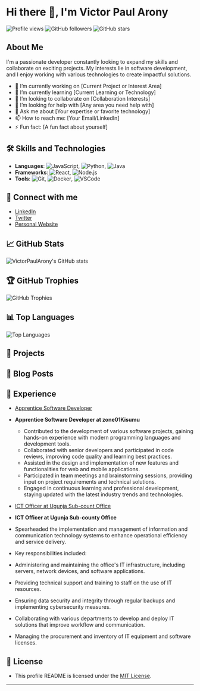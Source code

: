 # Hi there 👋, I'm Victor Paul Arony

![Profile views](https://gpvc.arturio.dev/VictorPaulArony)
![GitHub followers](https://img.shields.io/github/followers/VictorPaulArony?style=social)
![GitHub stars](https://img.shields.io/github/stars/VictorPaulArony?style=social)

## About Me
I'm a passionate developer constantly looking to expand my skills and collaborate on exciting projects. My interests lie in software development, and I enjoy working with various technologies to create impactful solutions.

- 🔭 I’m currently working on [Current Project or Interest Area]
- 🌱 I’m currently learning [Current Learning or Technology]
- 👯 I’m looking to collaborate on [Collaboration Interests]
- 🤔 I’m looking for help with [Any area you need help with]
- 💬 Ask me about [Your expertise or favorite technology]
- 📫 How to reach me: [Your Email/LinkedIn]
- ⚡ Fun fact: [A fun fact about yourself]

## 🛠️ Skills and Technologies
- **Languages**: ![JavaScript](https://img.shields.io/badge/-JavaScript-black?style=flat-square&logo=javascript), ![Python](https://img.shields.io/badge/-Python-black?style=flat-square&logo=python), ![Java](https://img.shields.io/badge/-Java-black?style=flat-square&logo=java)
- **Frameworks**: ![React](https://img.shields.io/badge/-React-black?style=flat-square&logo=react), ![Node.js](https://img.shields.io/badge/-Node.js-black?style=flat-square&logo=node.js)
- **Tools**: ![Git](https://img.shields.io/badge/-Git-black?style=flat-square&logo=git), ![Docker](https://img.shields.io/badge/-Docker-black?style=flat-square&logo=docker), ![VSCode](https://img.shields.io/badge/-VSCode-black?style=flat-square&logo=visual-studio-code)

## 🔗 Connect with me
- [LinkedIn](https://www.linkedin.com/in/yourlinkedin)
- [Twitter](https://twitter.com/yourtwitter)
- [Personal Website](https://yourwebsite.com)

## 📈 GitHub Stats
![VictorPaulArony's GitHub stats](https://github-readme-stats.vercel.app/api?username=VictorPaulArony&show_icons=true&hide_border=true&theme=dark)

## 🏆 GitHub Trophies
![GitHub Trophies](https://github-profile-trophy.vercel.app/?username=VictorPaulArony&theme=darkhub)

## 📊 Top Languages
![Top Languages](https://github-readme-stats.vercel.app/api/top-langs/?username=VictorPaulArony&layout=compact&theme=dark)

## 🚀 Projects
<!--
- [Project Name](https://github.com/VictorPaulArony/project-repo) - A brief description of the project.
- [Another Project](https://github.com/VictorPaulArony/another-project-repo) - A brief description of this project.
-->
## 📄 Blog Posts
<!-- BLOG-POST-LIST:START -->
<!-- BLOG-POST-LIST:END -->

## 💼 Experience
- [Apprentice Software Developer](https://https://learn.zone01kisumu.ke/)
- **Apprentice Software Developer at zone01Kisumu**
  - Contributed to the development of various software projects, gaining hands-on experience with modern programming languages and development tools.
  - Collaborated with senior developers and participated in code reviews, improving code quality and learning best practices.
  - Assisted in the design and implementation of new features and functionalities for web and mobile applications.
  - Participated in team meetings and brainstorming sessions, providing input on project requirements and technical solutions.
  - Engaged in continuous learning and professional development, staying updated with the latest industry trends and technologies.

- [ICT Officer at Ugunja Sub-count Office](https://companywebsite.com)
- **ICT Officer at Ugunja Sub-county Office**
- Spearheaded the implementation and management of information and communication technology systems to enhance operational efficiency and service delivery.
-  Key responsibilities included:
  - Administering and maintaining the office's IT infrastructure, including servers, network devices, and software applications.
  - Providing technical support and training to staff on the use of IT resources.
  - Ensuring data security and integrity through regular backups and implementing cybersecurity measures.
  - Collaborating with various departments to develop and deploy IT solutions that improve workflow and communication.
  - Managing the procurement and inventory of IT equipment and software licenses.


## 📝 License
- This profile README is licensed under the [MIT License](LICENSE).

---


